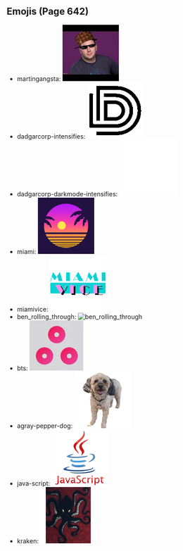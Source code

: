 
## Emojis (Page 642)

* martingangsta: ![martingangsta](output/martingangsta.jpg)
* dadgarcorp-intensifies: ![dadgarcorp-intensifies](output/dadgarcorp-intensifies.gif)
* dadgarcorp-darkmode-intensifies: ![dadgarcorp-darkmode-intensifies](output/dadgarcorp-darkmode-intensifies.gif)
* miami: ![miami](output/miami.png)
* miamivice: ![miamivice](output/miamivice.png)
* ben_rolling_through: ![ben_rolling_through](output/ben_rolling_through)
* bts: ![bts](output/bts.png)
* agray-pepper-dog: ![agray-pepper-dog](output/agray-pepper-dog.png)
* java-script: ![java-script](output/java-script.png)
* kraken: ![kraken](output/kraken.png)
